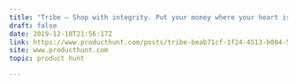 ```yaml
---
title: "Tribe — Shop with integrity. Put your money where your heart is."
draft: false
date: 2019-12-10T21:56:17Z
link: https://www.producthunt.com/posts/tribe-beab71cf-1f24-4513-b084-50f43325b459?utm_medium=RSS&utm_source=hune
site: www.producthunt.com
topic: product hunt  

---
```

